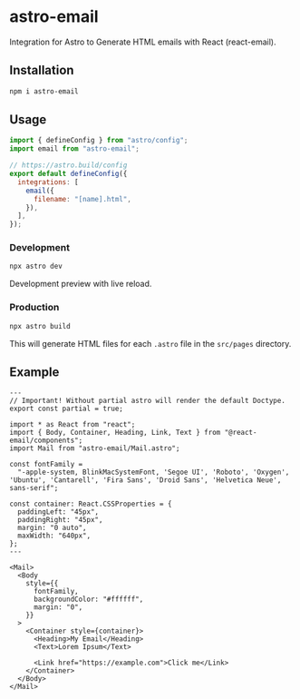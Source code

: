 # astro-email

Integration for Astro to Generate HTML emails with React (react-email).

## Installation

```sh
npm i astro-email
```

## Usage

```javascript
import { defineConfig } from "astro/config";
import email from "astro-email";

// https://astro.build/config
export default defineConfig({
  integrations: [
    email({
      filename: "[name].html",
    }),
  ],
});
```

### Development

```sh
npx astro dev
```

Development preview with live reload.

### Production

```sh
npx astro build
```

This will generate HTML files for each `.astro` file in the `src/pages` directory.

## Example

```astro
---
// Important! Without partial astro will render the default Doctype.
export const partial = true;

import * as React from "react";
import { Body, Container, Heading, Link, Text } from "@react-email/components";
import Mail from "astro-email/Mail.astro";

const fontFamily =
  "-apple-system, BlinkMacSystemFont, 'Segoe UI', 'Roboto', 'Oxygen', 'Ubuntu', 'Cantarell', 'Fira Sans', 'Droid Sans', 'Helvetica Neue', sans-serif";

const container: React.CSSProperties = {
  paddingLeft: "45px",
  paddingRight: "45px",
  margin: "0 auto",
  maxWidth: "640px",
};
---

<Mail>
  <Body
    style={{
      fontFamily,
      backgroundColor: "#ffffff",
      margin: "0",
    }}
  >
    <Container style={container}>
      <Heading>My Email</Heading>
      <Text>Lorem Ipsum</Text>

      <Link href="https://example.com">Click me</Link>
    </Container>
  </Body>
</Mail>

```
